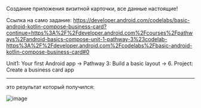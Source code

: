 Создание приложения визитной карточки, все данные настоящие!

Ссылка на само задание:
https://developer.android.com/codelabs/basic-android-kotlin-compose-business-card?continue=https%3A%2F%2Fdeveloper.android.com%2Fcourses%2Fpathways%2Fandroid-basics-compose-unit-1-pathway-3%23codelab-https%3A%2F%2Fdeveloper.android.com%2Fcodelabs%2Fbasic-android-kotlin-compose-business-card#0

Unit1: Your first Android app -> Pathway 3: Build a basic layout -> 6. Project: Create a business card app

--------------------------------------------------

это результат который получился:

![image](https://github.com/gipnozhard/BusinessCardapp/assets/71705375/fdeda71c-5576-4d4c-9a71-ec56794e7a9c)
